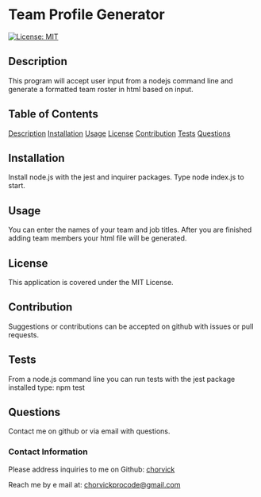 # Team Profile Generator

[![License: MIT](https://img.shields.io/badge/License-MIT-yellow.svg)](https://opensource.org/licenses/MIT)

## Description

This program will accept user input from a nodejs command line and generate a formatted team roster in html based on input.

## Table of Contents

[Description](#description)
[Installation](#installation)
[Usage](#usage)
[License](#license)
[Contribution](#contribution)
[Tests](#tests)
[Questions](#questions)

## Installation

Install node.js with the jest and inquirer packages. Type node index.js to start.

## Usage

You can enter the names of your team and job titles. After you are finished adding team members your html file will be generated.

## License

This application is covered under the MIT License.

## Contribution

Suggestions or contributions can be accepted on github with issues or pull requests.

## Tests

From a node.js command line you can run tests with the jest package installed type: npm test

## Questions

Contact me on github or via email with questions.

### Contact Information

Please address inquiries to me on Github: [chorvick](https://github.com/chorvick)

Reach me by e mail at: chorvickprocode@gmail.com
